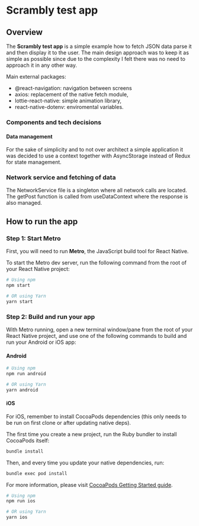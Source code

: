 # Scrambly test app

## Overview

The **Scrambly test app** is a simple example how to fetch JSON data parse it and then display it to the user. The main design approach was to keep it as simple as possible since due to the complexity I felt there was no need to approach it in any other way. 

Main external packages: 
- @react-navigation: navigation between screens
- axios: replacement of the native fetch module,
- lottie-react-native: simple animation library,
- react-native-dotenv: enviromental variables. 

### Components and tech decisions

#### Data management
For the sake of simplicity and to not over architect a simple application it was decided to use a context together with AsyncStorage instead of Redux for state management. 

### Network service and fetching of data
The NetworkService file is a singleton where all network calls are located. The getPost function is called from useDataContext where the response is also managed. 

## How to run the app

### Step 1: Start Metro

First, you will need to run **Metro**, the JavaScript build tool for React Native.

To start the Metro dev server, run the following command from the root of your React Native project:

```sh
# Using npm
npm start

# OR using Yarn
yarn start
```

### Step 2: Build and run your app

With Metro running, open a new terminal window/pane from the root of your React Native project, and use one of the following commands to build and run your Android or iOS app:

#### Android

```sh
# Using npm
npm run android

# OR using Yarn
yarn android
```

#### iOS

For iOS, remember to install CocoaPods dependencies (this only needs to be run on first clone or after updating native deps).

The first time you create a new project, run the Ruby bundler to install CocoaPods itself:

```sh
bundle install
```

Then, and every time you update your native dependencies, run:

```sh
bundle exec pod install
```

For more information, please visit [CocoaPods Getting Started guide](https://guides.cocoapods.org/using/getting-started.html).

```sh
# Using npm
npm run ios

# OR using Yarn
yarn ios
```
